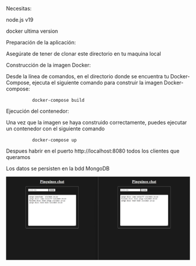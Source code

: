 Necesitas:

node.js v19

docker ultima version

Preparación de la aplicación:

Asegúrate de tener de clonar este directorio en tu maquina local 

Construcción de la imagen Docker:

Desde la línea de comandos, en el directorio donde se encuentra tu Docker-Compose, ejecuta el siguiente comando para construir la imagen Docker-compose:


              docker-compose build

Ejecución del contenedor:

Una vez que la imagen se haya construido correctamente, puedes ejecutar un contenedor con el siguiente comando

              docker-compose up


Despues habrir en el puerto http://localhost:8080 todos los clientes que queramos

Los datos se persisten en la bdd MongoDB


![alt text](image.png)